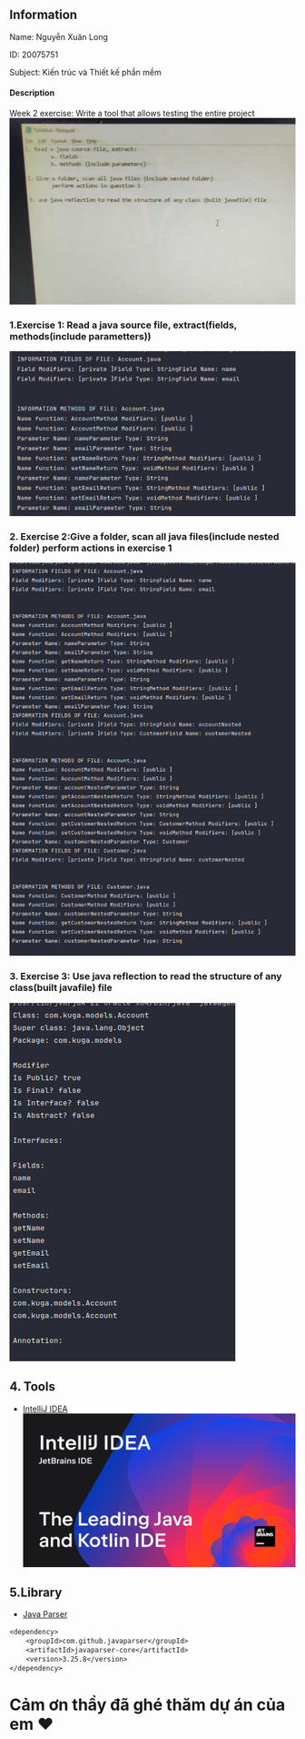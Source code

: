 ## Information

Name: Nguyễn Xuân Long

ID: 20075751

Subject: Kiến trúc và Thiết kế phần mềm

#### Description

Week 2 exercise: Write a tool that allows testing the entire project
![img.png](assets/require.jpeg)

### 1.Exercise 1: Read a java source file, extract(fields, methods(include parametters))

![img.png](assets/exercise1.png)

### 2. Exercise 2:Give a folder, scan all java files(include nested folder) perform actions in exercise 1

![img_1.png](assets/exercise2.png)

### 3. Exercise 3: Use java reflection to read the structure of any class(built javafile) file

![img_1.png](assets/exercise3.png)

## 4. Tools

- [IntelliJ IDEA](https://www.jetbrains.com/idea/)
  ![img_1.png](assets/preview.png)

## 5.Library

- [Java Parser](https://javaparser.org/)

```
<dependency>
    <groupId>com.github.javaparser</groupId>
    <artifactId>javaparser-core</artifactId>
    <version>3.25.8</version>
</dependency>

```

# Cảm ơn thầy đã ghé thăm dự án của em :heart:
